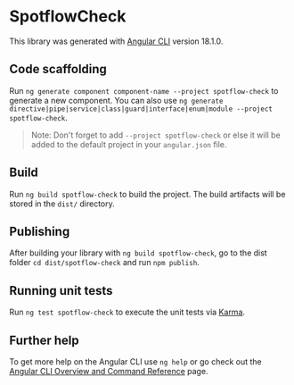 # SpotflowCheck

This library was generated with [Angular CLI](https://github.com/angular/angular-cli) version 18.1.0.

## Code scaffolding

Run `ng generate component component-name --project spotflow-check` to generate a new component. You can also use `ng generate directive|pipe|service|class|guard|interface|enum|module --project spotflow-check`.
> Note: Don't forget to add `--project spotflow-check` or else it will be added to the default project in your `angular.json` file. 

## Build

Run `ng build spotflow-check` to build the project. The build artifacts will be stored in the `dist/` directory.

## Publishing

After building your library with `ng build spotflow-check`, go to the dist folder `cd dist/spotflow-check` and run `npm publish`.

## Running unit tests

Run `ng test spotflow-check` to execute the unit tests via [Karma](https://karma-runner.github.io).

## Further help

To get more help on the Angular CLI use `ng help` or go check out the [Angular CLI Overview and Command Reference](https://angular.dev/tools/cli) page.
